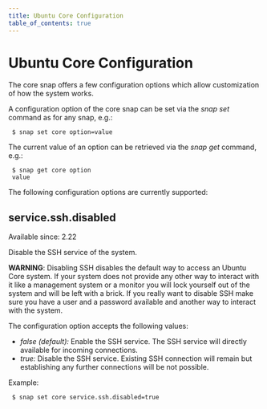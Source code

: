 ```yaml
---
title: Ubuntu Core Configuration
table_of_contents: true
---
```


# Ubuntu Core Configuration

The core snap offers a few configuration options which allow customization of
how the system works.

A configuration option of the core snap can be set via the *snap set* command
as for any snap, e.g.:

```
 $ snap set core option=value
```

The current value of an option can be retrieved via the *snap get* command,
e.g.:

```
 $ snap get core option
 value
```

The following configuration options are currently supported:

## service.ssh.disabled

Available since: 2.22

Disable the SSH service of the system.

**WARNING**: Disabling SSH disables the default way to access an Ubuntu Core
system. If your system does not provide any other way to interact with it
like a management system or a monitor you will lock yourself out of the system
and will be left with a brick. If you really want to disable SSH make sure
you have a user and a password available and another way to interact with the
system.

The configuration option accepts the following values:

 * *false (default):* Enable the SSH service. The SSH service will directly
 available for incoming connections.
 * *true:* Disable the SSH service. Existing SSH connection will remain but
 establishing any further connections will be not possible.

Example:

```
 $ snap set core service.ssh.disabled=true
```
